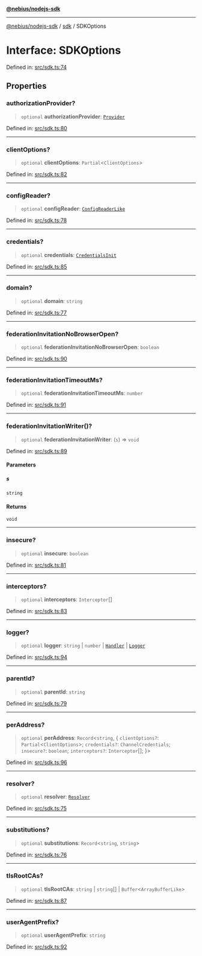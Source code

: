 [**@nebius/nodejs-sdk**](../../README.md)

---

[@nebius/nodejs-sdk](../../README.md) / [sdk](../README.md) / SDKOptions

# Interface: SDKOptions

Defined in: [src/sdk.ts:74](https://github.com/nebius/nodejs-sdk/blob/b305f8e478cb0251c26d73900b264b3bd9a5cc58/src/sdk.ts#L74)

## Properties

### authorizationProvider?

> `optional` **authorizationProvider**: [`Provider`](../../runtime/authorization/provider/interfaces/Provider.md)

Defined in: [src/sdk.ts:80](https://github.com/nebius/nodejs-sdk/blob/b305f8e478cb0251c26d73900b264b3bd9a5cc58/src/sdk.ts#L80)

---

### clientOptions?

> `optional` **clientOptions**: `Partial`\<`ClientOptions`\>

Defined in: [src/sdk.ts:82](https://github.com/nebius/nodejs-sdk/blob/b305f8e478cb0251c26d73900b264b3bd9a5cc58/src/sdk.ts#L82)

---

### configReader?

> `optional` **configReader**: [`ConfigReaderLike`](../../runtime/cli_config_interfaces/interfaces/ConfigReaderLike.md)

Defined in: [src/sdk.ts:78](https://github.com/nebius/nodejs-sdk/blob/b305f8e478cb0251c26d73900b264b3bd9a5cc58/src/sdk.ts#L78)

---

### credentials?

> `optional` **credentials**: [`CredentialsInit`](../type-aliases/CredentialsInit.md)

Defined in: [src/sdk.ts:85](https://github.com/nebius/nodejs-sdk/blob/b305f8e478cb0251c26d73900b264b3bd9a5cc58/src/sdk.ts#L85)

---

### domain?

> `optional` **domain**: `string`

Defined in: [src/sdk.ts:77](https://github.com/nebius/nodejs-sdk/blob/b305f8e478cb0251c26d73900b264b3bd9a5cc58/src/sdk.ts#L77)

---

### federationInvitationNoBrowserOpen?

> `optional` **federationInvitationNoBrowserOpen**: `boolean`

Defined in: [src/sdk.ts:90](https://github.com/nebius/nodejs-sdk/blob/b305f8e478cb0251c26d73900b264b3bd9a5cc58/src/sdk.ts#L90)

---

### federationInvitationTimeoutMs?

> `optional` **federationInvitationTimeoutMs**: `number`

Defined in: [src/sdk.ts:91](https://github.com/nebius/nodejs-sdk/blob/b305f8e478cb0251c26d73900b264b3bd9a5cc58/src/sdk.ts#L91)

---

### federationInvitationWriter()?

> `optional` **federationInvitationWriter**: (`s`) => `void`

Defined in: [src/sdk.ts:89](https://github.com/nebius/nodejs-sdk/blob/b305f8e478cb0251c26d73900b264b3bd9a5cc58/src/sdk.ts#L89)

#### Parameters

##### s

`string`

#### Returns

`void`

---

### insecure?

> `optional` **insecure**: `boolean`

Defined in: [src/sdk.ts:81](https://github.com/nebius/nodejs-sdk/blob/b305f8e478cb0251c26d73900b264b3bd9a5cc58/src/sdk.ts#L81)

---

### interceptors?

> `optional` **interceptors**: `Interceptor`[]

Defined in: [src/sdk.ts:83](https://github.com/nebius/nodejs-sdk/blob/b305f8e478cb0251c26d73900b264b3bd9a5cc58/src/sdk.ts#L83)

---

### logger?

> `optional` **logger**: `string` \| `number` \| [`Handler`](../../runtime/util/logging/interfaces/Handler.md) \| [`Logger`](../../runtime/util/logging/classes/Logger.md)

Defined in: [src/sdk.ts:94](https://github.com/nebius/nodejs-sdk/blob/b305f8e478cb0251c26d73900b264b3bd9a5cc58/src/sdk.ts#L94)

---

### parentId?

> `optional` **parentId**: `string`

Defined in: [src/sdk.ts:79](https://github.com/nebius/nodejs-sdk/blob/b305f8e478cb0251c26d73900b264b3bd9a5cc58/src/sdk.ts#L79)

---

### perAddress?

> `optional` **perAddress**: `Record`\<`string`, \{ `clientOptions?`: `Partial`\<`ClientOptions`\>; `credentials?`: `ChannelCredentials`; `insecure?`: `boolean`; `interceptors?`: `Interceptor`[]; \}\>

Defined in: [src/sdk.ts:96](https://github.com/nebius/nodejs-sdk/blob/b305f8e478cb0251c26d73900b264b3bd9a5cc58/src/sdk.ts#L96)

---

### resolver?

> `optional` **resolver**: [`Resolver`](../../runtime/resolver/interfaces/Resolver.md)

Defined in: [src/sdk.ts:75](https://github.com/nebius/nodejs-sdk/blob/b305f8e478cb0251c26d73900b264b3bd9a5cc58/src/sdk.ts#L75)

---

### substitutions?

> `optional` **substitutions**: `Record`\<`string`, `string`\>

Defined in: [src/sdk.ts:76](https://github.com/nebius/nodejs-sdk/blob/b305f8e478cb0251c26d73900b264b3bd9a5cc58/src/sdk.ts#L76)

---

### tlsRootCAs?

> `optional` **tlsRootCAs**: `string` \| `string`[] \| `Buffer`\<`ArrayBufferLike`\>

Defined in: [src/sdk.ts:87](https://github.com/nebius/nodejs-sdk/blob/b305f8e478cb0251c26d73900b264b3bd9a5cc58/src/sdk.ts#L87)

---

### userAgentPrefix?

> `optional` **userAgentPrefix**: `string`

Defined in: [src/sdk.ts:92](https://github.com/nebius/nodejs-sdk/blob/b305f8e478cb0251c26d73900b264b3bd9a5cc58/src/sdk.ts#L92)
